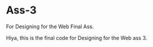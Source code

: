 # Ass-3
For Designing for the Web Final Ass.

Hiya, this is the final code for Designing for the Web ass 3.
